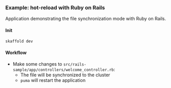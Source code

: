 ### Example: hot-reload with Ruby on Rails

Application demonstrating the file synchronization mode with Ruby on Rails.

#### Init

```bash
skaffold dev
```

#### Workflow

* Make some changes to `src/rails-sample/app/controllers/welcome_controller.rb`:
    * The file will be synchronized to the cluster
    * `puma` will restart the application
